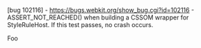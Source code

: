 \[bug 102116\] - <a href="https://bugs.webkit.org/show_bug.cgi?id=102116" class="uri">https://bugs.webkit.org/show_bug.cgi?id=102116</a> - ASSERT\_NOT\_REACHED() when building a CSSOM wrapper for StyleRuleHost. If this test passes, no crash occurs.

Foo
